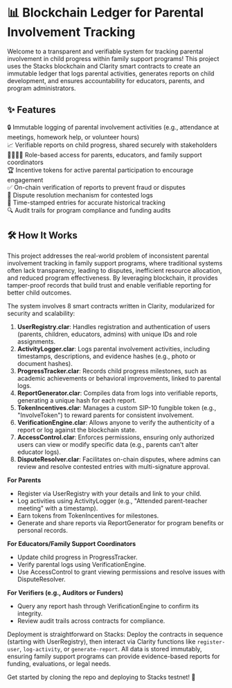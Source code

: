# 📊 Blockchain Ledger for Parental Involvement Tracking

Welcome to a transparent and verifiable system for tracking parental involvement in child progress within family support programs! This project uses the Stacks blockchain and Clarity smart contracts to create an immutable ledger that logs parental activities, generates reports on child development, and ensures accountability for educators, parents, and program administrators.

## ✨ Features

🔒 Immutable logging of parental involvement activities (e.g., attendance at meetings, homework help, or volunteer hours)  
📈 Verifiable reports on child progress, shared securely with stakeholders  
👨‍👩‍👧‍👦 Role-based access for parents, educators, and family support coordinators  
🏆 Incentive tokens for active parental participation to encourage engagement  
✅ On-chain verification of reports to prevent fraud or disputes  
🚫 Dispute resolution mechanism for contested logs  
📅 Time-stamped entries for accurate historical tracking  
🔍 Audit trails for program compliance and funding audits  

## 🛠 How It Works

This project addresses the real-world problem of inconsistent parental involvement tracking in family support programs, where traditional systems often lack transparency, leading to disputes, inefficient resource allocation, and reduced program effectiveness. By leveraging blockchain, it provides tamper-proof records that build trust and enable verifiable reporting for better child outcomes.

The system involves 8 smart contracts written in Clarity, modularized for security and scalability:

1. **UserRegistry.clar**: Handles registration and authentication of users (parents, children, educators, admins) with unique IDs and role assignments.  
2. **ActivityLogger.clar**: Logs parental involvement activities, including timestamps, descriptions, and evidence hashes (e.g., photo or document hashes).  
3. **ProgressTracker.clar**: Records child progress milestones, such as academic achievements or behavioral improvements, linked to parental logs.  
4. **ReportGenerator.clar**: Compiles data from logs into verifiable reports, generating a unique hash for each report.  
5. **TokenIncentives.clar**: Manages a custom SIP-10 fungible token (e.g., "InvolveToken") to reward parents for consistent involvement.  
6. **VerificationEngine.clar**: Allows anyone to verify the authenticity of a report or log against the blockchain state.  
7. **AccessControl.clar**: Enforces permissions, ensuring only authorized users can view or modify specific data (e.g., parents can't alter educator logs).  
8. **DisputeResolver.clar**: Facilitates on-chain disputes, where admins can review and resolve contested entries with multi-signature approval.

**For Parents**  
- Register via UserRegistry with your details and link to your child.  
- Log activities using ActivityLogger (e.g., "Attended parent-teacher meeting" with a timestamp).  
- Earn tokens from TokenIncentives for milestones.  
- Generate and share reports via ReportGenerator for program benefits or personal records.  

**For Educators/Family Support Coordinators**  
- Update child progress in ProgressTracker.  
- Verify parental logs using VerificationEngine.  
- Use AccessControl to grant viewing permissions and resolve issues with DisputeResolver.  

**For Verifiers (e.g., Auditors or Funders)**  
- Query any report hash through VerificationEngine to confirm its integrity.  
- Review audit trails across contracts for compliance.  

Deployment is straightforward on Stacks: Deploy the contracts in sequence (starting with UserRegistry), then interact via Clarity functions like `register-user`, `log-activity`, or `generate-report`. All data is stored immutably, ensuring family support programs can provide evidence-based reports for funding, evaluations, or legal needs.

Get started by cloning the repo and deploying to Stacks testnet! 🚀